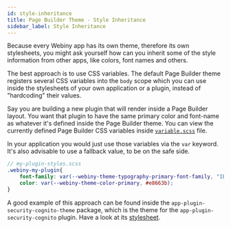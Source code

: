 ```yaml
---
id: style-inheritance
title: Page Builder Theme - Style Inheritance
sidebar_label: Style Inheritance
---
```


Because every Webiny app has its own theme, therefore its own stylesheets, you might ask yourself how can you inherit some of the style information from other apps, like colors, font names and others. 

The best approach is to use CSS variables. The default Page Builder theme registers several CSS variables into the `body` scope which you can use inside the stylesheets of your own application or a plugin, instead of "hardcoding" their values.

Say you are building a new plugin that will render inside a Page Builder layout. You want that plugin to have the same primary color and font-name as whatever it's defined inside the Page Builder theme. You can view the currently defined Page Builder CSS variables inside [`variable.scss`](https://github.com/webiny/webiny-js/blob/master/packages/app-page-builder-theme/src/styles/variables.scss) file.

In your application you would just use those variables via the `var` keyword. It's also advisable to use a fallback value, to be on the safe side.

```scss
// my-plugin-styles.scss
.webiny-my-plugin{
    font-family: var(--webiny-theme-typography-primary-font-family, "IBM Plex Sans", sans-serif);
    color: var(--webiny-theme-color-primary, #e8663b);
}
```

A good example of this approach can be found inside the `app-plugin-security-cognito-theme` package, which is the theme for the `app-plugin-security-cognito` plugin. Have a look at its [stylesheet](https://github.com/webiny/webiny-js/blob/master/packages/app-plugin-security-cognito-theme/src/site/styles.scss).
